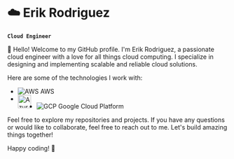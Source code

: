 # :cloud: Erik Rodriguez 

**`Cloud Engineer`**

👋 Hello! Welcome to my GitHub profile. I'm Erik Rodriguez, a passionate cloud engineer with a love for all things cloud computing. I specialize in designing and implementing scalable and reliable cloud solutions.

Here are some of the technologies I work with:

- ![AWS](https://d1.awsstatic.com/logos/aws-logo.svg?width=30&height=30) AWS 
- <img align="left" alt="Azure" width="30px" style="padding-right:10px;" src="https://cdn.jsdelivr.net/gh/devicons/devicon@latest/icons/azure/azure-original.svg" />
- ![GCP](https://www.gstatic.com/devrel-devsite/prod/v2210075187f059b69d6d6ad7b033675c66311e392be3f75f9922f4fdb5b37523/cloud/images/favicons/onecloud/apple-icon.png?width=30&height=30) Google Cloud Platform

Feel free to explore my repositories and projects. If you have any questions or would like to collaborate, feel free to reach out to me. Let's build amazing things together!

Happy coding! 🚀
